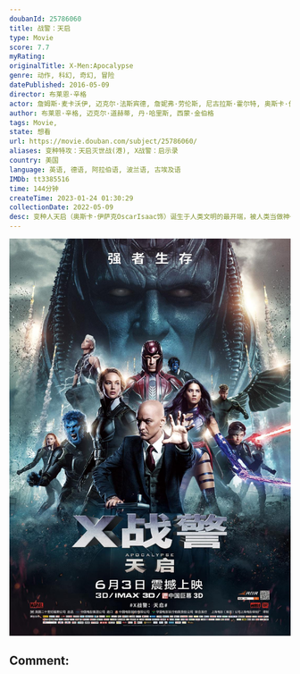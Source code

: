 ```yaml
---
doubanId: 25786060
title: 战警：天启
type: Movie
score: 7.7
myRating: 
originalTitle: X-Men:Apocalypse
genre: 动作, 科幻, 奇幻, 冒险
datePublished: 2016-05-09
director: 布莱恩·辛格
actor: 詹姆斯·麦卡沃伊, 迈克尔·法斯宾德, 詹妮弗·劳伦斯, 尼古拉斯·霍尔特, 奥斯卡·伊萨克, 罗丝·伯恩, 埃文·彼得斯, 休·杰克曼, 乔什·赫尔曼, 苏菲·特纳, 泰伊·谢里丹, 卢卡斯·提尔, 柯蒂·斯密特, 本·哈迪, 亚历山德拉·希普, 拉娜·康多, 奥立薇娅·玛恩, 贾斯汀·费尔宾格, ·麦吉本, 詹姆斯·马洛赫, 艾玛·艾丽·帕特森, 斯坦·李, 张欣, undefined, 斯蒂夫·博加尔特, 约翰·奥特曼, 泽拉·莱弗曼, 艾丽·西蒂, 弗雷泽·艾奇逊, 莫妮卡·甘德顿, 曼努尔·泰德罗斯, 安东尼·科尼切尼, 乔安妮·博兰德, 卡罗林纳·巴特察克, 杰森·德里恩, 克里斯托弗·, 泽利科·伊万内克, 津成雨, undefined, 康拉德·科茨, 托马斯·勒马尔奎斯
author: 布莱恩·辛格, 迈克尔·道赫蒂, 丹·哈里斯, 西蒙·金伯格
tags: Movie, 
state: 想看
url: https://movie.douban.com/subject/25786060/
aliases: 变种特攻：天启灭世战(港), X战警：启示录
country: 美国
language: 英语, 德语, 阿拉伯语, 波兰语, 古埃及语
IMDb: tt3385516
time: 144分钟
createTime: 2023-01-24 01:30:29
collectionDate: 2022-05-09
desc: 变种人天启（奥斯卡·伊萨克OscarIsaac饰）诞生于人类文明的最开端，被人类当做神一般敬仰膜拜，然而，这样的他，却遭到了他最蔑视的人类的背叛，被埋葬于废墟石砾之下，一晃眼就是数千年过去。一...
---
```


![image](assets/p2352321614.jpg)

Comment: 
---

